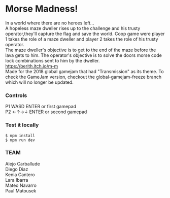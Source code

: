 # Morse Madness!
In a world where there are no heroes left...   
A hopeless maze dweller rises up to the challenge and his trusty operator,they'll capture the flag and save the world. Coop game were player 1 takes the role of a maze dweller and player 2 takes the role of his trusty operator.  
The maze dweller's objective is to get to the end of the maze before the lava gets to him. The operator's objective is to solve the doors morse code lock combinations sent to him by the dweller.   
https://berith.itch.io/m-m   
Made for the 2018 global gamejam that had "Transmission" as its theme. To check the GameJam version, checkout the global-gamejam-freeze branch which will no longer be updated.

### Controls 
P1 WASD ENTER or first gamepad   
P2 ←↑→↓ ENTER or second gamepad  

### Test it locally
`$ npm install`  
`$ npm run dev`

### TEAM
Alejo Carballude  
Diego Diaz  
Kenia Cantero  
Lara Ibarra  
Mateo Navarro   
Paul Matousek  
